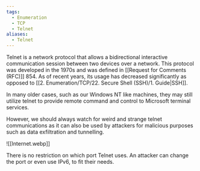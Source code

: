```yaml
---
tags:
  - Enumeration
  - TCP
  - Telnet
aliases:
  - Telnet
---
```

Telnet is a network protocol that allows a bidirectional interactive communication session between two devices over a network. This protocol was developed in the 1970s and was defined in [[Request for Comments (RFC)]] 854. As of recent years, its usage has decreased significantly as opposed to [[2. Enumeration/TCP/22. Secure Shell (SSH)/1. Guide|SSH]].

In many older cases, such as our Windows NT like machines, they may still utilize telnet to provide remote command and control to Microsoft terminal services.

However, we should always watch for weird and strange telnet communications as it can also be used by attackers for malicious purposes such as data exfiltration and tunnelling.

![[Internet.webp]]

There is no restriction on which port Telnet uses. An attacker can change the port or even use IPv6, to fit their needs.